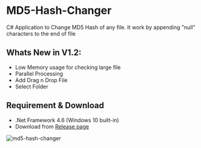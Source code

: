# MD5-Hash-Changer
C# Application to Change MD5 Hash of any file. It work by appending "null" characters to the end of file

## Whats New in V1.2:

- Low Memory usage for checking large file
- Parallel Processing
- Add Drag n Drop File
- Select Folder

## Requirement & Download
- .Net Framework 4.6 (Windows 10 built-in)
- Download from [Release page](https://github.com/ewwink/MD5-Hash-Changer/releases)


![md5-hash-changer](https://cloud.githubusercontent.com/assets/760764/26757028/3169ba3a-48da-11e7-874d-c85de5c8a606.jpg)
